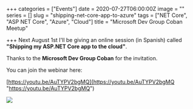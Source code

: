 +++
categories = ["Events"]
date = 2020-07-27T06:00:00Z
image = ""
series = []
slug = "shipping-net-core-app-to-azure"
tags = ["NET Core", "ASP NET Core", "Azure", "Cloud"]
title = "Microsoft Dev Group Coban Meetup"

+++
Next August 1st I'll be giving an online session (in Spanish) called **"Shipping my ASP.NET Core app to the cloud"**.

 Thanks to the **Microsoft Dev Group Coban** for the invitation.

 You can join the webinar here:

 [https://youtu.be/AuTYPV2bgMQ](https://youtu.be/AuTYPV2bgMQ "https://youtu.be/AuTYPV2bgMQ")

 ![](/uploads/msdevgroupcoban2020.png)